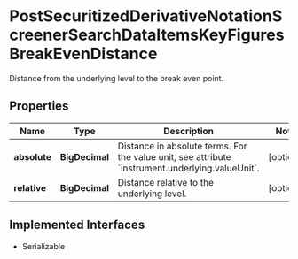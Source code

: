 

# PostSecuritizedDerivativeNotationScreenerSearchDataItemsKeyFiguresBreakEvenDistance

Distance from the underlying level to the break even point.

## Properties

Name | Type | Description | Notes
------------ | ------------- | ------------- | -------------
**absolute** | **BigDecimal** | Distance in absolute terms. For the value unit, see attribute &#x60;instrument.underlying.valueUnit&#x60;. |  [optional]
**relative** | **BigDecimal** | Distance relative to the underlying level. |  [optional]


## Implemented Interfaces

* Serializable


